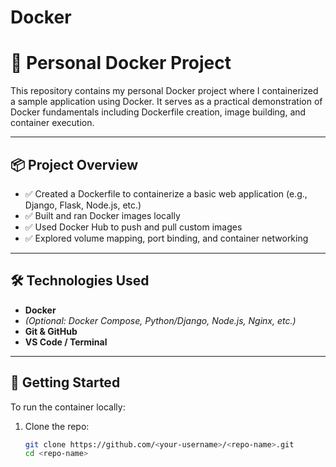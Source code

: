 # Docker
# 🚀 Personal Docker Project

This repository contains my personal Docker project where I containerized a sample application using Docker. It serves as a practical demonstration of Docker fundamentals including Dockerfile creation, image building, and container execution.

---

## 📦 Project Overview

- ✅ Created a Dockerfile to containerize a basic web application (e.g., Django, Flask, Node.js, etc.)
- ✅ Built and ran Docker images locally
- ✅ Used Docker Hub to push and pull custom images
- ✅ Explored volume mapping, port binding, and container networking

---

## 🛠️ Technologies Used

- **Docker**
- *(Optional: Docker Compose, Python/Django, Node.js, Nginx, etc.)*
- **Git & GitHub**
- **VS Code / Terminal**

---

## 📄 Getting Started

To run the container locally:

1. Clone the repo:
   ```bash
   git clone https://github.com/<your-username>/<repo-name>.git
   cd <repo-name>

